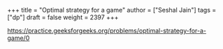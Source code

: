 +++
title = "Optimal strategy for a game"
author = ["Seshal Jain"]
tags = ["dp"]
draft = false
weight = 2397
+++

<https://practice.geeksforgeeks.org/problems/optimal-strategy-for-a-game/0>
